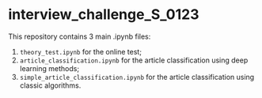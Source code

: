 # interview_challenge_S_0123

This repository contains 3 main .ipynb files:
1. `theory_test.ipynb` for the online test;
2. `article_classification.ipynb` for the article classification using deep learning methods;
3. `simple_article_classification.ipynb` for the article classification using classic algorithms.

